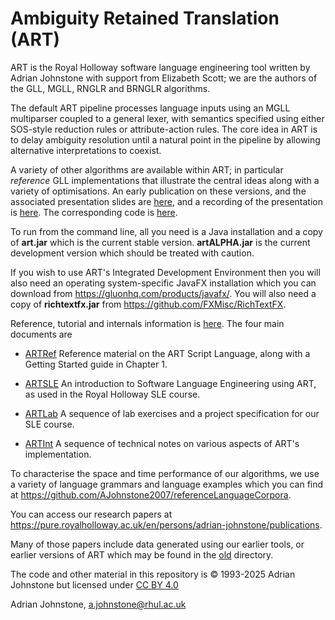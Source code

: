 # Ambiguity Retained Translation (ART)

ART is the Royal Holloway software language engineering tool written by Adrian Johnstone with support from Elizabeth Scott; we are the authors of the GLL, MGLL, RNGLR and BRNGLR algorithms.

The default ART pipeline processes language inputs using an MGLL multiparser coupled to a general lexer, with semantics specified using either SOS-style reduction rules or attribute-action rules. The core idea in ART is to delay ambiguity resolution until a natural point in the pipeline by allowing alternative interpretations to coexist.

A variety of other algorithms are available within ART; in particular *reference* GLL implementations that illustrate the central ideas along with a variety of optimisations. An early publication on these versions, and the associated presentation slides are [here](https://github.com/AJohnstone2007/ART/tree/main/doc/referenceImplementations), and a recording of the presentation is [here](https://www.youtube.com/watch?v=lwNhOL4eV2U). The corresponding code is [here](https://github.com/AJohnstone2007/ART/tree/main/src/uk/ac/rhul/cs/csle/art/cfg/gll).

To run from the command line, all you need is a Java installation and a copy of **art.jar** which is the current stable version. **artALPHA.jar** is the current development version which should be treated with caution. 

If you wish to use ART's Integrated Development Environment then you will also need an operating system-specific JavaFX installation which you can download from https://gluonhq.com/products/javafx/. You will also need a copy of **richtextfx.jar** from https://github.com/FXMisc/RichTextFX.

Reference, tutorial and internals information is [here](https://github.com/AJohnstone2007/ART/tree/main/doc). The four main documents are

* [ARTRef](https://github.com/AJohnstone2007/ART/blob/main/doc/artRef.pdf)
Reference material on the ART Script Language, along with a Getting Started guide in Chapter 1.

* [ARTSLE](https://github.com/AJohnstone2007/ART/blob/main/doc/artSLE.pdf)
An introduction to Software Language Engineering using ART, as used in the Royal Holloway SLE course.

* [ARTLab](https://github.com/AJohnstone2007/ART/blob/main/doc/artLab.pdf)
A sequence of lab exercises and a project specification for our SLE course.

* [ARTInt](https://github.com/AJohnstone2007/ART/blob/main/doc/artInt.pdf)
A sequence of technical notes on various aspects of ART's implementation.

To characterise the space and time performance of our algorithms, we use a variety of language grammars and language examples which you can find at https://github.com/AJohnstone2007/referenceLanguageCorpora.

You can access our research papers at https://pure.royalholloway.ac.uk/en/persons/adrian-johnstone/publications.

Many of those papers include data generated using our earlier tools, or earlier versions of ART which may be found in the [old](https://github.com/AJohnstone2007/ART/tree/main/old) directory.

The code and other material in this repository is &copy; 1993-2025 Adrian Johnstone but licensed under [CC BY 4.0](https://creativecommons.org/licenses/by/4.0/)

Adrian Johnstone, a.johnstone@rhul.ac.uk
